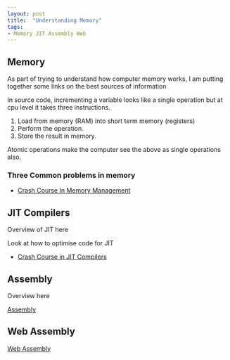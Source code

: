 ```yaml
---
layout: post
title:  "Understanding Memory"
tags:
- Memory JIT Assembly Web
---
```


## Memory
As part of trying to understand how computer memory works, I am putting together some links on the best sources of information

<!--more-->

In source code, incrementing a variable looks like a single operation but at cpu level it takes three instructions.
1. Load from memory (RAM) into short term memory (registers)
2. Perform the operation.
3. Store the result in memory.

Atomic operations make the computer see the above as single operations also.

### Three Common problems in memory

* [Crash Course In Memory Management](https://hacks.mozilla.org/2017/06/a-crash-course-in-memory-management/)


## JIT Compilers
Overview of JIT here

Look at how to optimise code for JIT

* [Crash Course in JIT Compilers](https://hacks.mozilla.org/2017/02/a-crash-course-in-just-in-time-jit-compilers/)

## Assembly
Overview here

[Assembly](https://hacks.mozilla.org/2017/02/a-crash-course-in-assembly/)

## Web Assembly

[Web Assembly](https://hacks.mozilla.org/2017/02/a-cartoon-intro-to-webassembly/)